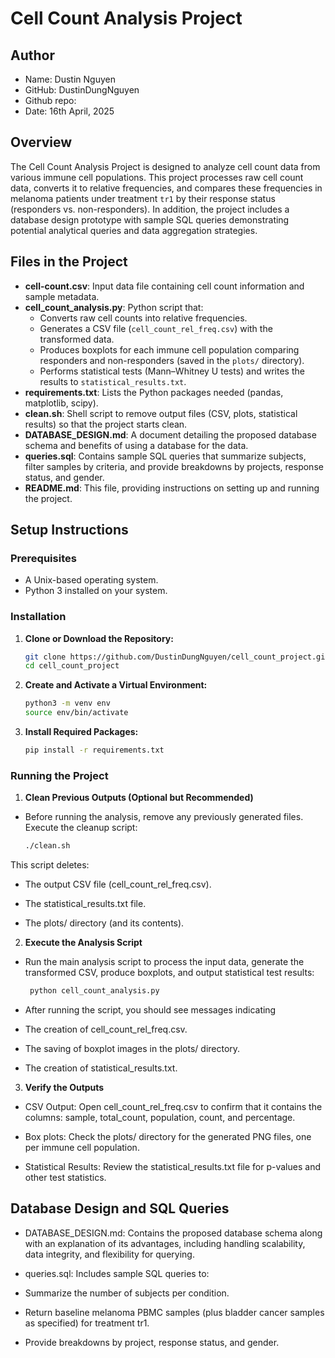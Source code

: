 # Cell Count Analysis Project

## Author
- Name: Dustin Nguyen
- GitHub: DustinDungNguyen
- Github repo: 
- Date: 16th April, 2025

## Overview

The Cell Count Analysis Project is designed to analyze cell count data from various immune cell populations. This project processes raw cell count data, converts it to relative frequencies, and compares these frequencies in melanoma patients under treatment `tr1` by their response status (responders vs. non-responders). In addition, the project includes a database design prototype with sample SQL queries demonstrating potential analytical queries and data aggregation strategies.

## Files in the Project

- **cell-count.csv**: Input data file containing cell count information and sample metadata.
- **cell_count_analysis.py**: Python script that:
  - Converts raw cell counts into relative frequencies.
  - Generates a CSV file (`cell_count_rel_freq.csv`) with the transformed data.
  - Produces boxplots for each immune cell population comparing responders and non-responders (saved in the `plots/` directory).
  - Performs statistical tests (Mann–Whitney U tests) and writes the results to `statistical_results.txt`.
- **requirements.txt**: Lists the Python packages needed (pandas, matplotlib, scipy).
- **clean.sh**: Shell script to remove output files (CSV, plots, statistical results) so that the project starts clean.
- **DATABASE_DESIGN.md**: A document detailing the proposed database schema and benefits of using a database for the data.
- **queries.sql**: Contains sample SQL queries that summarize subjects, filter samples by criteria, and provide breakdowns by projects, response status, and gender.
- **README.md**: This file, providing instructions on setting up and running the project.

## Setup Instructions

### Prerequisites

- A Unix-based operating system.
- Python 3 installed on your system.

### Installation

1. **Clone or Download the Repository:**
   ```bash
   git clone https://github.com/DustinDungNguyen/cell_count_project.git
   cd cell_count_project
   
2. **Create and Activate a Virtual Environment:**
    ```bash
    python3 -m venv env
    source env/bin/activate

3. **Install Required Packages:**
    ```bash
    pip install -r requirements.txt

### Running the Project
1. **Clean Previous Outputs (Optional but Recommended)**
- Before running the analysis, remove any previously generated files. Execute the cleanup script:
    ```bash
    ./clean.sh

This script deletes:
- The output CSV file (cell_count_rel_freq.csv).

- The statistical_results.txt file.

- The plots/ directory (and its contents).

2. **Execute the Analysis Script**
- Run the main analysis script to process the input data, generate the transformed CSV, produce boxplots, and output statistical test results:

  ```bash   
   python cell_count_analysis.py 
  
- After running the script, you should see messages indicating

- The creation of cell_count_rel_freq.csv.

- The saving of boxplot images in the plots/ directory.

- The creation of statistical_results.txt.

3. **Verify the Outputs**
- CSV Output: Open cell_count_rel_freq.csv to confirm that it contains the columns: sample, total_count, population, count, and percentage.

- Box plots: Check the plots/ directory for the generated PNG files, one per immune cell population.

- Statistical Results: Review the statistical_results.txt file for p-values and other test statistics.

## Database Design and SQL Queries
- DATABASE_DESIGN.md: Contains the proposed database schema along with an explanation of its advantages, including handling scalability, data integrity, and flexibility for querying.

- queries.sql: Includes sample SQL queries to:

- Summarize the number of subjects per condition.

- Return baseline melanoma PBMC samples (plus bladder cancer samples as specified) for treatment tr1.

- Provide breakdowns by project, response status, and gender.

